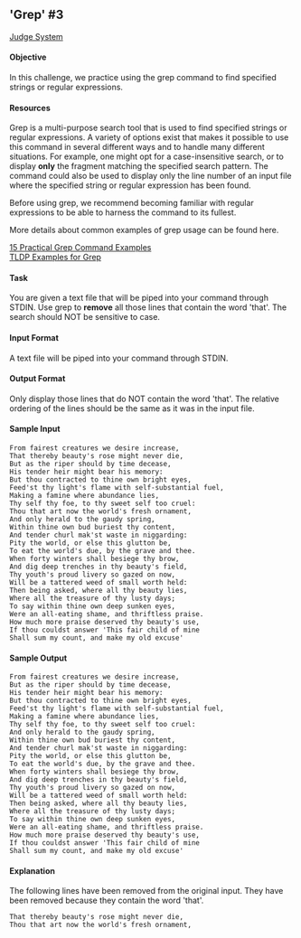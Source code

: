 ## 'Grep' #3

[Judge System](https://www.hackerrank.com/challenges/text-processing-in-linux-the-grep-command-3/problem)

#### Objective
In this challenge, we practice using the grep command to find specified strings or regular expressions.

#### Resources
Grep is a multi-purpose search tool that is used to find specified strings or regular expressions. A variety of options exist that makes it possible to use this command in several different ways and to handle many different situations. For example, one might opt for a case-insensitive search, or to display **only** the fragment matching the specified search pattern. The command could also be used to display only the line number of an input file where the specified string or regular expression has been found.

Before using grep, we recommend becoming familiar with regular expressions to be able to harness the command to its fullest.

More details about common examples of grep usage can be found here.

[15 Practical Grep Command Examples](https://www.thegeekstuff.com/2009/03/15-practical-unix-grep-command-examples/)<br>
[TLDP Examples for Grep](Beginners)

#### Task
You are given a text file that will be piped into your command through STDIN. Use grep to **remove** all those lines that contain the word 'that'. The search should NOT be sensitive to case.

#### Input Format

A text file will be piped into your command through STDIN.

#### Output Format

Only display those lines that do NOT contain the word 'that'. The relative ordering of the lines should be the same as it was in the input file.

#### Sample Input
````
From fairest creatures we desire increase,
That thereby beauty's rose might never die,
But as the riper should by time decease,
His tender heir might bear his memory:
But thou contracted to thine own bright eyes,
Feed'st thy light's flame with self-substantial fuel,
Making a famine where abundance lies,
Thy self thy foe, to thy sweet self too cruel:
Thou that art now the world's fresh ornament,
And only herald to the gaudy spring,
Within thine own bud buriest thy content,
And tender churl mak'st waste in niggarding:
Pity the world, or else this glutton be,
To eat the world's due, by the grave and thee.
When forty winters shall besiege thy brow,
And dig deep trenches in thy beauty's field,
Thy youth's proud livery so gazed on now,
Will be a tattered weed of small worth held:
Then being asked, where all thy beauty lies,
Where all the treasure of thy lusty days;
To say within thine own deep sunken eyes,
Were an all-eating shame, and thriftless praise.
How much more praise deserved thy beauty's use,
If thou couldst answer 'This fair child of mine
Shall sum my count, and make my old excuse'
````
#### Sample Output
````
From fairest creatures we desire increase,
But as the riper should by time decease,
His tender heir might bear his memory:
But thou contracted to thine own bright eyes,
Feed'st thy light's flame with self-substantial fuel,
Making a famine where abundance lies,
Thy self thy foe, to thy sweet self too cruel:
And only herald to the gaudy spring,
Within thine own bud buriest thy content,
And tender churl mak'st waste in niggarding:
Pity the world, or else this glutton be,
To eat the world's due, by the grave and thee.
When forty winters shall besiege thy brow,
And dig deep trenches in thy beauty's field,
Thy youth's proud livery so gazed on now,
Will be a tattered weed of small worth held:
Then being asked, where all thy beauty lies,
Where all the treasure of thy lusty days;
To say within thine own deep sunken eyes,
Were an all-eating shame, and thriftless praise.
How much more praise deserved thy beauty's use,
If thou couldst answer 'This fair child of mine
Shall sum my count, and make my old excuse'
````
#### Explanation

The following lines have been removed from the original input. They have been removed because they contain the word 'that'.

````
That thereby beauty's rose might never die,
Thou that art now the world's fresh ornament,
````
